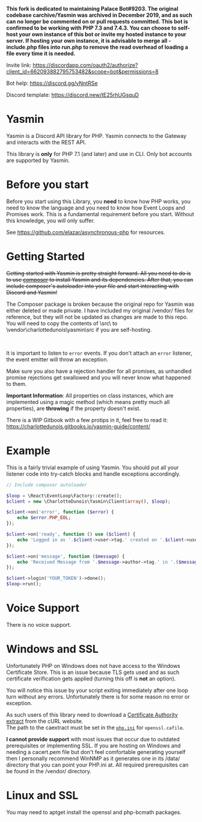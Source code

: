 **This fork is dedicated to maintaining Palace Bot#9203. The original codebase carchive/Yasmin was archived in December 2019, and as such can no longer be commented on or pull requests committed. This bot is confirmed to be working with PHP 7.3 and 7.4.3. You can choose to self-host your own instance of this bot or invite my hosted instance to your server. If hosting your own instance, it is advisable to merge all -include.php files into run.php to remove the read overhead of loading a file every time it is needed.**

Invite link: https://discordapp.com/oauth2/authorize?client_id=662093882795753482&scope=bot&permissions=8

Bot help: https://discord.gg/vNntRSe

Discord template: https://discord.new/tE25rhUGsquD


# Yasmin

Yasmin is a Discord API library for PHP. Yasmin connects to the Gateway and interacts with the REST API.

This library is **only** for PHP 7.1 (and later) and use in CLI. Only bot accounts are supported by Yasmin.

# Before you start
Before you start using this Library, you **need** to know how PHP works, you need to know the language and you need to know how Event Loops and Promises work. This is a fundamental requirement before you start. Without this knowledge, you will only suffer.

See https://github.com/elazar/asynchronous-php for resources.

# Getting Started
~~Getting started with Yasmin is pretty straight forward. All you need to do is to use [composer](https://packagist.org/packages/valzargaming/yasmin) to install Yasmin and its dependencies. After that, you can include composer's autoloader into your file and start interacting with Discord and Yasmin!~~

The Composer package is broken because the original repo for Yasmin was either deleted or made private. I have included my original /vendor/ files for reference, but they will not be updated as changes are made to this repo. You will need to copy the contents of \src\ to \vendor\charlottedunois\yasmin\src if you are self-hosting.

<br>

It is important to listen to `error` events. If you don't attach an `error` listener, the event emitter will throw an exception.

Make sure you also have a rejection handler for all promises, as unhandled promise rejections get swallowed and you will never know what happened to them.

**Important Information**: All properties on class instances, which are implemented using a magic method (which means pretty much all properties), are **throwing** if the property doesn't exist.

There is a WIP Gitbook with a few protips in it, feel free to read it: https://charlottedunois.gitbooks.io/yasmin-guide/content/

# Example
This is a fairly trivial example of using Yasmin. You should put all your listener code into try-catch blocks and handle exceptions accordingly.

```php
// Include composer autoloader

$loop = \React\EventLoop\Factory::create();
$client = new \CharlotteDunois\Yasmin\Client(array(), $loop);

$client->on('error', function ($error) {
    echo $error.PHP_EOL;
});

$client->on('ready', function () use ($client) {
    echo 'Logged in as '.$client->user->tag.' created on '.$client->user->createdAt->format('d.m.Y H:i:s').PHP_EOL;
});

$client->on('message', function ($message) {
    echo 'Received Message from '.$message->author->tag.' in '.($message->channel instanceof \CharlotteDunois\Yasmin\Interfaces\DMChannelInterface ? 'DM' : 'channel #'.$message->channel->name ).' with '.$message->attachments->count().' attachment(s) and '.\count($message->embeds).' embed(s)'.PHP_EOL;
});

$client->login('YOUR_TOKEN')->done();
$loop->run();
```

# Voice Support
There is no voice support.

# Windows and SSL
Unfortunately PHP on Windows does not have access to the Windows Certificate Store. This is an issue because TLS gets used and as such certificate verification gets applied (turning this off is **not** an option).

You will notice this issue by your script exiting immediately after one loop turn without any errors. Unfortunately there is for some reason no error or exception.

As such users of this library need to download a [Certificate Authority extract](https://curl.haxx.se/docs/caextract.html) from the cURL website.<br>
The path to the caextract must be set in the [`php.ini`](https://secure.php.net/manual/en/openssl.configuration.php) for `openssl.cafile`.

**I cannot provide support** with most issues that occur due to outdated prerequisites or implementing SSL. If you are hosting on Windows and needing a cacert.pem file but don't feel comfortable generating yourself then I personally recommend WinNMP as it generates one in its /data/ directory that you can point your PHP.ini at. All required prerequisites can be found in the /vendor/ directory.

# Linux and SSL
You may need to aptget install the openssl and php-bcmath packages.
